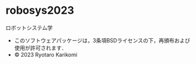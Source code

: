 # robosys2023
ロボットシステム学

* このソフトウェアパッケージは，3条項BSDライセンスの下，再頒布および使用が許可されます．
* © 2023 Ryotaro Karikomi


